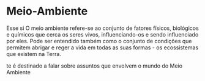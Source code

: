 # Meio-Ambiente
Esse si
O meio ambiente refere-se ao conjunto de fatores físicos, biológicos e químicos que cerca os seres vivos, influenciando-os e sendo influenciado por eles. Pode ser entendido também como o conjunto de condições que permitem abrigar e reger a vida em todas as suas formas - os ecossistemas que existem na Terra.

te é destinado a falar sobre assuntos que envolvem o mundo do Meio Ambiente
